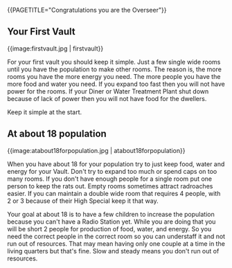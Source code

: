 {{PAGETITLE="Congratulations you are the Overseer"}}

## Your First Vault

{{image:firstvault.jpg | firstvault}}

For your first vault you should keep it simple. Just a few single wide rooms until you have the population to make other rooms. The reason is, the more rooms you have the more energy you need. The more people you have the more food and water you need. If you expand too fast then you will not have power for the rooms. If your Diner or Water Treatment Plant shut down because of lack of power then you will not have food for the dwellers.

Keep it simple at the start.

## At about 18 population

{{image:atabout18forpopulation.jpg | atabout18forpopulation}}

When you have about 18 for your population try to just keep food, water and energy for your Vault. Don't try to expand too much or spend caps on too many rooms. If you don't have enough people for a single room put one person to keep the rats out. Empty rooms sometimes attract radroaches easier. If you can maintain a double wide room that requires 4 people, with 2 or 3 because of their High Special keep it that way.

Your goal at about 18 is to have a few children to increase the population because you can't have a Radio Station yet. While you are doing that you will be short 2 people for production of food, water, and energy. So you need the correct people in the correct room so you can understaff it and not run out of resources. That may mean having only one couple at a time in the living quarters but that's fine. Slow and steady means you don't run out of resources.
